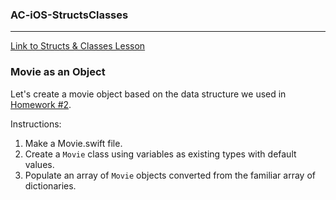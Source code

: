### AC-iOS-StructsClasses

---

[Link to Structs & Classes Lesson](https://github.com/C4Q/AC3.2/blob/master/lessons/unit1/structs-and-classes/README.md)

### Movie as an Object

Let's create a movie object based on the data structure we used in [Homework #2](https://github.com/C4Q/AC3.2/blob/master/homework/week-2-homework.playground/Contents.swift). 

Instructions:
1. Make a Movie.swift file.
2. Create a `Movie` class using variables as existing types with default values.
3. Populate an array of `Movie` objects converted from the familiar array of dictionaries.

